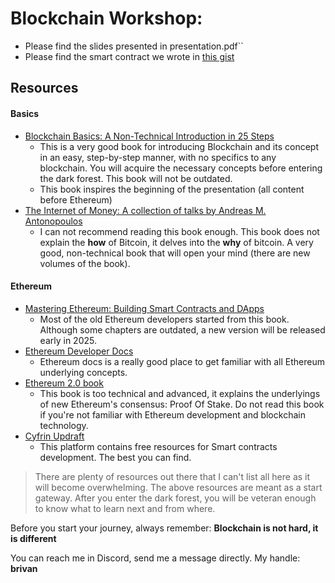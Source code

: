 # Blockchain Workshop: 

- Please find the slides presented in presentation.pdf``
- Please find the smart contract we wrote in [this gist](https://gist.github.com/Brivan-26/d5906b55b69eae2b327fb7601824411e)

## Resources

#### Basics
- [Blockchain Basics: A Non-Technical Introduction in 25 Steps](https://www.amazon.com/Blockchain-Basics-Non-Technical-Introduction-Steps/dp/1484226038)
    - This is a very good book for introducing Blockchain and its concept in an easy, step-by-step manner, with no specifics to any blockchain. You will acquire the necessary concepts before entering the dark forest. This book will not be outdated.
    - This book inspires the beginning of the presentation (all content before Ethereum)
- [The Internet of Money: A collection of talks by Andreas M. Antonopoulos](https://www.amazon.com/Internet-Money-Andreas-M-Antonopoulos/dp/1537000454)
    - I can not recommend reading this book enough. This book does not explain the **how** of Bitcoin, it delves into the **why** of bitcoin. A very good, non-technical book that will open your mind (there are new volumes of the book).

#### Ethereum
- [Mastering Ethereum: Building Smart Contracts and DApps](https://www.amazon.com/Mastering-Ethereum-Building-Smart-Contracts/dp/1491971940)
    - Most of the old Ethereum developers started from this book. Although some chapters are outdated, a new version will be released early in 2025.
- [Ethereum Developer Docs](https://ethereum.org/en/developers/docs/)
    - Ethereum docs is a really good place to get familiar with all Ethereum underlying concepts.
- [Ethereum 2.0 book](https://eth2book.info/)
    - This book is too technical and advanced, it explains the underlyings of new Ethereum's consensus: Proof Of Stake. Do not read this book if you're not familiar with Ethereum development and blockchain technology.
- [Cyfrin Updraft](https://www.cyfrin.io/updraft)
    - This platform contains free resources for Smart contracts development. The best you can find.

> There are plenty of resources out there that I can't list all here as it will become overwhelming. The above resources are meant as a start gateway. After you enter the dark forest, you will be veteran enough to know what to learn next and from where.



Before you start your journey, always remember: **Blockchain is not hard, it is different**

You can reach me in Discord, send me a message directly. My handle: **brivan**